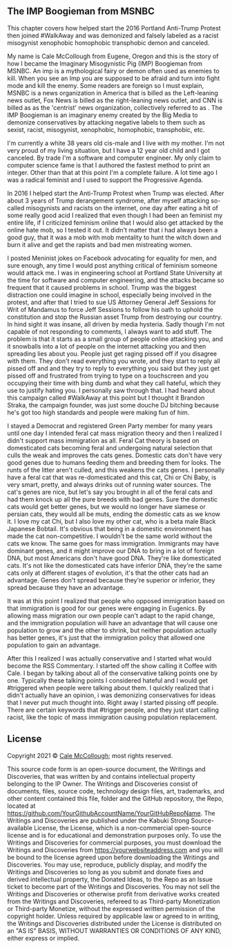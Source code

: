 ## The IMP Boogieman from MSNBC

This chapter covers how helped start the 2016 Portland Anti-Trump Protest then joined #WalkAway and was demonized and falsely labeled as a racist misogynist xenophobic homophobic transphobic demon and canceled.

My name is Cale McCollough from Eugene, Oregon and this is the story of how I became the Imaginary Misogynistic Pig (IMP) Boogieman from MSNBC. An imp is a mythological fairy or demon often used as enemies to kill. When you see an Imp you are supposed to be afraid and turn into fight mode and kill the enemy. Some readers are foreign so I must explain, MSNBC is a news organization in America that is billed as the Left-leaning news outlet, Fox News is billed as the right-leaning news outlet, and CNN is billed as as the 'centrist' news organization, collectively referred to as . The IMP Boogieman is an imaginary enemy created by the Big Media to demonize conservatives by attacking negative labels to them such as sexist, racist, misogynist, xenophobic, homophobic, transphobic, etc.

I'm currently a white 38 years old cis-male and I live with my mother. I'm not very proud of my living situation, but I have a 12 year old child and I got canceled. By trade I'm a software and computer engineer. My only claim to computer science fame is that I authored the fastest method to print an integer. Other than that at this point I'm a complete failure. A lot time ago I was a radical feminist and I used to support the Progressive Agenda.

In 2016 I helped start the Anti-Trump Protest when Trump was elected. After about 3 years of Trump derangement syndrome, after myself attacking so-called misogynists and racists on the internet, one day after eating a hit of some really good acid I realized that even though I had been an feminist my entire life, if I criticized feminism online that I would also get attacked by the online hate mob, so I tested it out. It didn't matter that i had always been a good guy, that it was a mob with mob mentality to hunt the witch down and burn it alive and get the rapists and bad men mistreating women.

I posted Meninist jokes on Facebook advocating for equality for men, and sure enough, any time I would post anything critical of feminism someone would attack me. I was in engineering school at Portland State University at the time for software and computer engineering, and the attacks became so frequent that it caused problems in school. Trump was the biggest distraction one could imagine in school, especially being involved in the protest, and after that I tried to sue US Attorney General Jeff Sessions for Writ of Mandamus to force Jeff Sessions to follow his oath to uphold the constitution and stop the Russian asset Trump from destroying our country. In hind sight it was insane, all driven by media hysteria. Sadly though I'm not capable of not responding to comments, I always want to add stuff. The problem is that it starts as a small group of people online attacking you, and it snowballs into a lot of people on the internet attacking you and then spreading lies about you. People just get raging pissed off if you disagree with them. They don't read everything you wrote, and they start to reply all pissed off and and they try to reply to everything you said but they just get pissed off and frustrated from trying to type on a touchscreen and you occupying their time with bing dumb and what they call hateful, which they use to justify hating you. I personally saw through that. I had heard about this campaign called #WalkAway at this point but I thought it Brandon Straka, the campaign founder, was just some douche DJ bitching because he's got too high standards and people were making fun of him.

I stayed a Democrat and registered Green Party member for many years until one day I intended feral cat mass migration theory and then I realized I didn't support mass immigration as all. Feral Cat theory is based on domesticated cats becoming feral and undergoing natural selection that culls the weak and improves the cats genes. Domestic cats don't have very good genes due to humans feeding them and breeding them for looks. The runts of the litter aren't culled, and this weakens the cats genes. I personally have a feral cat that was re-domesticated and this cat, Chi or Chi Baby, is very smart, pretty, and always drinks out of running water sources. The cat's genes are nice, but let's say you brought in all of the feral cats and had them knock up all the pure breeds with bad genes. Sure the domestic cats would get better genes, but we would no longer have siamese or persian cats, they would all be muts, ending the domestic cats as we know it. I love my cat Chi, but I also love my other cat, who is a beta male Black Japanese Bobtail. It's obvious that being in a domestic environment has made the cat non-competitive. I wouldn't be the same world without the cats we know. The same goes for mass immigration. Immigrants may have dominant genes, and it might improve our DNA to bring in a lot of foreign DNA, but most Americans don't have good DNA. They're like domesticated cats. It's not like the domesticated cats have inferior DNA, they're the same cats only at different stages of evolution, it's that the other cats had an advantage. Genes don't spread because they're superior or inferior, they spread because they have an advantage.

It was at this point I realized that people who opposed immigration based on that immigration is good for our genes were engaging in Eugenics. By allowing mass migration our own people can't adapt to the rapid change, and the immigration population will have an advantage that will cause one population to grow and the other to shrink, but neither population actually has better genes, it's just that the immigration policy that allowed one population to gain an advantage.

After this I realized I was actually conservative and I started what would become the RSS Commentary. I started off the show calling it Coffee with Cale. I began by talking about all of the conservative talking points one by one. Typically these talking points I considered hateful and I would get #triggered when people were talking about them. I quickly realized that i didn't actually have an opinion, i was demonizing conservatives for ideas that I never put much thought into. Right away I started pissing off people. There are certain keywords that #trigger people, and they just start calling racist, like the topic of mass immigration causing population replacement.

## License

Copyright 2021 © [Cale McCollough](https://yourwebsiteaddress.com); most rights reserved.

This source code form is an open-source document, the Writings and Discoveries, that was written by and contains intellectual property belonging to the IP Owner. The Writings and Discoveries consist of documents, files, source code, technology design files, art, trademarks, and other content contained this file, folder and the GitHub repository, the Repo, located at <https://github.com/YourGithubAccountName/YourGitHubRepoName>. The Writings and Discoveries are published under the Kabuki Strong Source-available License, the License, which is a non-commercial open-source license and is for educational and demonstration purposes only. To use the Writings and Discoveries for commercial purposes, you must download the Writings and Discoveries from <https://yourwebsiteaddress.com> and you will be bound to the license agreed upon before downloading the Writings and Discoveries. You may use, reproduce, publicly display, and modify the Writings and Discoveries so long as you submit and donate fixes and derived intellectual property, the Donated Ideas, to the Repo as an Issue ticket to become part of the Writings and Discoveries. You may not sell the Writings and Discoveries or otherwise profit from derivative works created from the Writings and Discoveries, refereed to as Third-party Monetization or Third-party Monetize, without the expressed written permission of the copyright holder. Unless required by applicable law or agreed to in writing, the Writings and Discoveries distributed under the License is distributed on an "AS IS" BASIS, WITHOUT WARRANTIES OR CONDITIONS OF ANY KIND, either express or implied.
